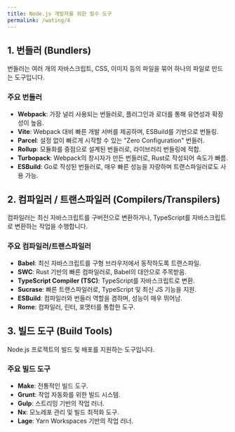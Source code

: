 ```yaml
---
title: Node.js 개발자를 위한 필수 도구
permalink: /wating/4
---
```


## 1. **번들러 (Bundlers)**

번들러는 여러 개의 자바스크립트, CSS, 이미지 등의 파일을 묶어 하나의 파일로 만드는 도구입니다.

### 주요 번들러

- **Webpack**: 가장 널리 사용되는 번들러로, 플러그인과 로더를 통해 유연성과 확장성이 높음.
- **Vite**: Webpack 대비 빠른 개발 서버를 제공하며, ESBuild를 기반으로 번들링.
- **Parcel**: 설정 없이 빠르게 시작할 수 있는 "Zero Configuration" 번들러.
- **Rollup**: 모듈화를 중점으로 설계된 번들러로, 라이브러리 번들링에 적합.
- **Turbopack**: Webpack의 창시자가 만든 번들러로, Rust로 작성되어 속도가 빠름.
- **ESBuild**: Go로 작성된 번들러로, 매우 빠른 성능을 자랑하며 트랜스파일러로도 사용 가능.

## 2. **컴파일러 / 트랜스파일러 (Compilers/Transpilers)**

컴파일러는 최신 자바스크립트를 구버전으로 변환하거나, TypeScript를 자바스크립트로 변환하는 작업을 수행합니다.

### 주요 컴파일러/트랜스파일러

- **Babel**: 최신 자바스크립트를 구형 브라우저에서 동작하도록 트랜스파일.
- **SWC**: Rust 기반의 빠른 컴파일러로, Babel의 대안으로 주목받음.
- **TypeScript Compiler (TSC)**: TypeScript를 자바스크립트로 변환.
- **Sucrase**: 빠른 트랜스파일러로, TypeScript 및 최신 JS 기능을 지원.
- **ESBuild**: 컴파일러와 번들러 역할을 겸하며, 성능이 매우 뛰어남.
- **Rome**: 컴파일러, 린터, 포맷터를 통합한 도구.

## 3. **빌드 도구 (Build Tools)**

Node.js 프로젝트의 빌드 및 배포를 지원하는 도구입니다.

### 주요 빌드 도구

- **Make**: 전통적인 빌드 도구.
- **Grunt**: 작업 자동화를 위한 빌드 시스템.
- **Gulp**: 스트리밍 기반의 작업 러너.
- **Nx**: 모노레포 관리 및 빌드 최적화 도구.
- **Lage**: Yarn Workspaces 기반의 작업 러너.